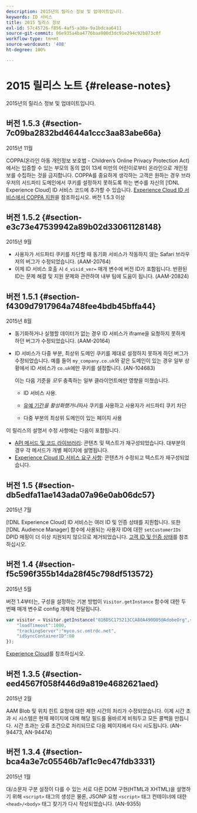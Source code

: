 ```yaml
---
description: 2015년의 릴리스 정보 및 업데이트입니다.
keywords: ID 서비스
title: 2015 릴리스 정보
exl-id: 57c45726-f856-4af5-a30a-9a1bdcaa6411
source-git-commit: 06e935a4ba4776baa900d3dc91e294c92b873c0f
workflow-type: tm+mt
source-wordcount: '408'
ht-degree: 100%

---
```


# 2015 릴리스 노트 {#release-notes}

2015년의 릴리스 정보 및 업데이트입니다.

## 버전 1.5.3 {#section-7c09ba2832bd4644a1ccc3aa83abe66a}

2015년 11월

COPPA(온라인 아동 개인정보 보호법 - Children’s Online Privacy Protection Act)에서는 입증할 수 있는 부모의 동의 없이 13세 미만의 어린이로부터 온라인으로 개인정보를 수집하는 것을 금지합니다. COPPA를 중요하게 생각하는 고객은 원하는 경우 브라우저의 서드파티 도메인에서 쿠키를 설정하지 못하도록 하는 변수를 자신의 [!DNL Experience Cloud] ID 서비스 코드에 추가할 수 있습니다. [Experience Cloud ID 서비스에서 COPPA 지원](../reference/coppa.md#concept-d7ddf81bebd74f129661fcec1ca19413)을 참조하십시오. 버전 1.5.3 이상

## 버전 1.5.2 {#section-e3c73e47539942a89b02d33061128148}

2015년 9월

* 사용자가 서드파티 쿠키를 차단할 때 동기화 서비스가 작동하지 않는 Safari 브라우저의 버그가 수정되었습니다. (AAM-20764)
* 이제 ID 서비스 호출 시 `d_visid_ver=` 매개 변수에 버전 ID가 포함됩니다. 반환된 ID는 문제 해결 및 지원 문제와 관련하여 내부 팀에 도움이 됩니다. (AAM-20824)

## 버전 1.5.1 {#section-f4309d7917964a748fee4bdb45bffa44}

2015년 8월

* 동기화하거나 실행할 데이터가 없는 경우 ID 서비스가 iframe을 요청하지 못하게 하던 버그가 수정되었습니다. (AAM-20164)
* ID 서비스가 다중 부분, 최상위 도메인 쿠키를 제대로 설정하지 못하게 하던 버그가 수정되었습니다. 예를 들어 `my_company.co.uk`와 같은 도메인이 있는 경우 일부 상황에서 ID 서비스가 `co.uk`에만 쿠키를 설정합니다. (AN-104683)

   이는 다음 기준을 *모두* 충족하는 일부 클라이언트에만 영향을 미쳤습니다.

   * ID 서비스 사용.
   * [유예 기간&#x200B;](../reference/analytics-reference/grace-period.md)*을 활성화했거나*&#x200B;자사 쿠키를 사용하고 사용자가 서드파티 쿠키 차단

   * 다중 부분의 최상위 도메인이 있는 페이지 사용

이 릴리스의 설명서 수정 사항에는 다음이 포함됩니다.

* [API 메서드 및 코드 라이브러리](../library/library.md#concept-ff27497375644a898d47984aefb21c97): 콘텐츠 및 텍스트가 재구성되었습니다. 대부분의 경우 각 메서드가 개별 페이지에 설명됩니다.
* [Experience Cloud ID 서비스 요구 사항](../reference/requirements.md): 콘텐츠가 수정되고 텍스트가 재구성되었습니다.

## 버전 1.5 {#section-db5edfa11ae143ada07a96e0ab06dc57}

2015년 7월

[!DNL Experience Cloud] ID 서비스는 여러 ID 및 인증 상태를 지원합니다. 또한 [!DNL Audience Manager] 함수에 사용되는 사용자 ID에 대한 `setCustomerIDs` DPID 매핑이 더 이상 지원되지 않으므로 제거되었습니다. [고객 ID 및 인증 상태](../reference/authenticated-state.md)를 참조하십시오.

## 버전 1.4 {#section-f5c596f355b14da28f45c798df513572}

2015년 5월

버전 1.4부터는, 구성을 설정하는 기본 방법이 `Visitor.getInstance` 함수에 대한 두 번째 매개 변수로 config 개체에 전달됩니다.

```js
var visitor = Visitor.getInstance("016D5C175213CCA80A490D05@AdobeOrg",{ 
    "loadTimeout":1000, 
    "trackingServer":"myco.sc.omtrdc.net", 
    "idSyncContainerID":80 
});
```

[Experience Cloud](../implementation-guides/setup-analytics.md#concept-9ebbea85cb844a15b557be572cd142fd)를 참조하십시오.

## 버전 1.3.5 {#section-eed4567f058f446d9a819e4682621aed}

2015년 2월

AAM Blob 및 위치 힌트 요청에 대한 제한 시간의 처리가 수정되었습니다. 이제 시간 초과 시 시스템은 현재 페이지에 대해 해당 필드를 올바르게 비워두고 모든 콜백을 만듭니다. 시간 초과는 오류 조건으로 처리되므로 다음 페이지에서 다시 시도됩니다. (AN-94473, AN-94474)

## 버전 1.3.4 {#section-bca4a3e7c05546b7af1c9ec47fdb3331}

2015년 1월

대/소문자 구분 설정이 다를 수 있는 서로 다른 DOM 구현(HTML과 XHTML)을 설명하기 위해 `<script>` 태그의 생성은 물론, JSONP 요청 `<script>` 태그 컨테이너에 대한 `<head>/<body>` 태그 찾기가 다시 작성되었습니다. (AN-9355)
